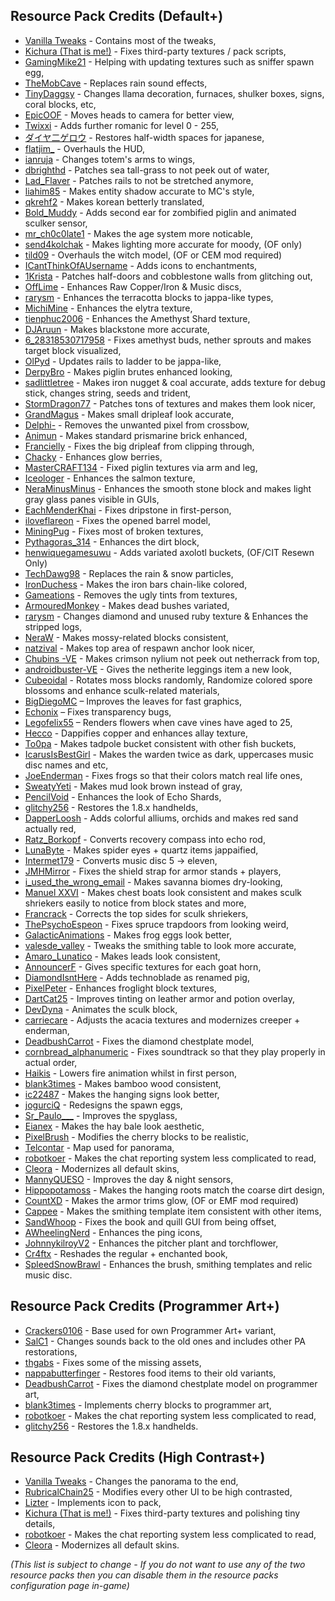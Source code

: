 ## Resource Pack Credits (Default+)

- [Vanilla Tweaks](https://vanillatweaks.net/picker/resource-packs) - Contains most of the tweaks,
- [Kichura (That is me!)](https://github.com/Kichura) - Fixes third-party textures / pack scripts,
- [GamingMike21](https://twitch.tv/gaming_mike21) - Helping with updating textures such as sniffer spawn egg,
- [TheMobCave](https://www.youtube.com/watch?v=9PYpUCo8TKQ) - Replaces rain sound effects,
- [TinyDaggsy](https://pastebin.com/raw/DVfVa2VM) - Changes llama decoration, furnaces, shulker boxes, signs, coral blocks, etc,
- [EpicOOF](https://modrinth.com/resourcepack/corrected-mob-heads) - Moves heads to camera for better view,
- [Twixxi](https://www.modrinth.com/resourcepack/large-roman-numerals) - Adds further romanic for level 0 - 255,
- [ダイヤ二ゲロウ](https://www.curseforge.com/minecraft/texture-packs/half-width-space-restoration) - Restores half-width spaces for japanese,
- [flatjim_](https://www.curseforge.com/minecraft/texture-packs/gui-retextures) - Overhauls the HUD,
- [ianruja](https://www.curseforge.com/minecraft/texture-packs/accurate-totem-of-undying) - Changes totem's arms to wings,
- [dbrighthd](https://www.curseforge.com/minecraft/texture-packs/sea-grass-fix) - Patches sea tall-grass to not peek out of water,
- [Lad_Flaver](https://www.curseforge.com/minecraft/texture-packs/rail-fix) - Patches rails to not be stretched anymore,
- [liahim85](https://www.curseforge.com/minecraft/texture-packs/authentic-shadows) - Makes entity shadow accurate to MC's style,
- [qkrehf2](https://www.curseforge.com/minecraft/texture-packs/bkt-better-korean-translation) - Makes korean betterly translated,
- [Bold_Muddy](https://pastebin.com/raw/mDVQ7ii9) - Adds second ear for zombified piglin and animated sculker sensor,
- [mr_ch0c0late1](https://www.curseforge.com/minecraft/texture-packs/blockstates) - Makes the age system more noticable,
- [send4kolchak](https://www.curseforge.com/minecraft/texture-packs/sends-realistic-lighting) - Makes lighting more accurate for moody, (OF only)
- [tild09](https://www.curseforge.com/minecraft/texture-packs/updated-witches) - Overhauls the witch model, (OF or CEM mod required)
- [ICantThinkOfAUsername](https://www.planetminecraft.com/texture-pack/better-enchantment-names) - Adds icons to enchantments,
- [1Krista](https://pastebin.com/raw/Ep7yXMtV) - Patches half-doors and cobblestone walls from glitching out,
- [OffLime](https://www.planetminecraft.com/texture-pack/caves-amp-cliffs-tweaks-main-release-version) - Enhances Raw Copper/Iron & Music discs,
- [rarysm](https://www.planetminecraft.com/texture-pack/fixed-terracotta) - Enhances the terracotta blocks to jappa-like types,
- [MichiMine](https://www.planetminecraft.com/texture-pack/better-elytra-5295183) - Enhances the elytra texture,
- [tienphuc2006](https://www.planetminecraft.com/texture-pack/jappa-better-amethyst-shard-minecraft-java) - Enhances the Amethyst Shard texture,
- [DJAruun](https://www.planetminecraft.com/texture-pack/black-blackstone-5223490) - Makes blackstone more accurate,
- [6_28318530717958](https://pastebin.com/raw/X2jef1Dw) - Fixes amethyst buds, nether sprouts and makes target block visualized,
- [OlPyd](https://www.planetminecraft.com/texture-pack/updated-rails-ladder-texture) - Updates rails to ladder to be jappa-like,
- [DerpyBro](https://www.planetminecraft.com/texture-pack/better-piglin-brute-java-and-bedrock) - Makes piglin brutes enhanced looking,
- [sadlittletree](https://pastebin.com/raw/1L1g9BP2) - Makes iron nugget & coal accurate, adds texture for debug stick, changes string, seeds and trident,
- [StormDragon77](https://www.planetminecraft.com/texture-pack/fixed-inconsistencies/) - Patches tons of textures and makes them look nicer,
- [GrandMagus](https://www.planetminecraft.com/texture-pack/dripleaf-fix) - Makes small dripleaf look accurate,
- [Delphi-](https://www.planetminecraft.com/texture-pack/crossbow-fix) - Removes the unwanted pixel from crossbow,
- [Animun](https://www.planetminecraft.com/texture-pack/new-prismarine-bricks) - Makes standard prismarine brick enhanced,
- [Francielly](https://www.planetminecraft.com/texture-pack/big-dripleaf-fix) - Fixes the big dripleaf from clipping through,
- [Chacky](https://www.planetminecraft.com/texture-pack/fixed-glow-berries-leaves) - Enhances glow berries,
- [MasterCRAFT134](https://www.planetminecraft.com/texture-pack/piglin-left-arm-and-leg-fixed-texture) - Fixed piglin textures via arm and leg,
- [Iceologer](https://www.planetminecraft.com/texture-pack/fixed-salmon-texture) - Enhances the salmon texture,
- [NeraMinusMinus](https://pastebin.com/raw/gSaRnYfh) - Enhances the smooth stone block and makes light gray glass panes visible in GUIs,
- [EachMenderKhai](https://www.planetminecraft.com/texture-pack/pointed-dripstone-item-fix) - Fixes dripstone in first-person,
- [iloveflareon](https://www.planetminecraft.com/texture-pack/jappa-square-barrels-1-15-1-16-1-17) - Fixes the opened barrel model,
- [MiningPug](https://www.planetminecraft.com/texture-pack/truly-default) - Fixes most of broken textures,
- [Pythagoras_314](https://www.planetminecraft.com/texture-pack/accurate-jappa-dirt) - Enhances the dirt block,
- [henwiquegamesuwu](https://www.curseforge.com/minecraft/texture-packs/axolotls) - Adds variated axolotl buckets, (OF/CIT Resewn Only)
- [TechDawg98](https://www.planetminecraft.com/texture-pack/simply-soft) - Replaces the rain & snow particles,
- [IronDuchess](https://www.planetminecraft.com/texture-pack/chain-colored-iron-bars-java) - Makes the iron bars chain-like colored,
- [Gameations](https://www.planetminecraft.com/texture-pack/no-tint) - Removes the ugly tints from textures,
- [ArmouredMonkey](https://www.planetminecraft.com/texture-pack/variated-dead-bushes) - Makes dead bushes variated,
- [rarysm](https://pastebin.com/raw/EebiAhvZ) - Changes diamond and unused ruby texture & Enhances the stripped logs,
- [NeraW](https://www.planetminecraft.com/texture-pack/consistent-mossy-blocks-java) - Makes mossy-related blocks consistent,
- [natzival](https://www.planetminecraft.com/texture-pack/progressive-anchors) - Makes top area of respawn anchor look nicer,
- [Chubins -VE](https://www.planetminecraft.com/texture-pack/crimson-nylium-top-fix-4831213) - Makes crimson nylium not peek out netherrack from top,
- [androidbuster-VE](https://www.planetminecraft.com/texture-pack/better-netherite-leggings) - Gives the netherite leggings item a new look,
- [Cubeoidal](https://pastebin.com/raw/Y1Mm3ieY) - Rotates moss blocks randomly, Randomize colored spore blossoms and enhance sculk-related materials,
- [BigDiegoMC](https://www.planetminecraft.com/texture-pack/better-fast-leaves) – Improves the leaves for fast graphics,
- [Echonix](https://www.planetminecraft.com/texture-pack/mc-164001-transparent-textures-bug-fix-see-through-paintings-beds-amp-shields) – Fixes transparency bugs,
- [Legofelix55](https://www.planetminecraft.com/texture-pack/age-25-cave-vines) – Renders flowers when cave vines have aged to 25,
- [Hecco](https://pastebin.com/raw/MVMtvvzW) - Dappifies copper and enhances allay texture,
- [To0pa](https://www.planetminecraft.com/texture-pack/uniform-tadpole-bucket) - Makes tadpole bucket consistent with other fish buckets,
- [IcarusIsBestGirl](https://pastebin.com/raw/4mZeHPWd) - Makes the warden twice as dark, uppercases music disc names and etc,
- [JoeEnderman](https://www.planetminecraft.com/texture-pack/frog-fix-bedrock-and-java) - Fixes frogs so that their colors match real life ones,
- [SweatyYeti](https://www.planetminecraft.com/texture-pack/muddier-mud) - Makes mud look brown instead of gray,
- [PencilVoid](https://www.planetminecraft.com/texture-pack/echo-shard-redraw) - Enhances the look of Echo Shards,
- [glitchy256](https://www.curseforge.com/minecraft/texture-packs/classic-handhelds) - Restores the 1.8.x handhelds,
- [DapperLoosh](https://pastebin.com/raw/uRe65Dwt) - Adds colorful alliums, orchids and makes red sand actually red,
- [Ratz_Borkopf](https://www.planetminecraft.com/texture-pack/echo-shard-divining-rod) - Converts recovery compass into echo rod,
- [LunaByte](https://pastebin.com/raw/CpJm493R) - Makes spider eyes + quartz items jappaified,
- [Intermet179](https://www.planetminecraft.com/texture-pack/music-disc-5-to-eleven) - Converts music disc 5 -> eleven,
- [JMHMirror](https://www.planetminecraft.com/texture-pack/shield-arm-strap-fix) - Fixes the shield strap for armor stands + players,
- [i_used_the_wrong_email](https://www.planetminecraft.com/texture-pack/dry-savanna-grass) - Makes savanna biomes dry-looking,
- [Manuel XXVI](https://pastebin.com/raw/m7mBJ3vJ) - Makes chest boats look consistent and makes sculk shriekers easily to notice from block states and more,
- [Francrack](https://www.planetminecraft.com/texture-pack/perfectly-connected-sculk-shrieker-top-with-the-sides) - Corrects the top sides for sculk shriekers,
- [ThePsychoEspeon](https://www.planetminecraft.com/texture-pack/fixed-spruce-trapdoor) - Fixes spruce trapdoors from looking weird,
- [GalacticAnimations](https://www.planetminecraft.com/texture-pack/better-frog-eggs) - Makes frog eggs look better,
- [valesde_valley](https://www.planetminecraft.com/texture-pack/tweaked-smithing-table) - Tweaks the smithing table to look more accurate,
- [Amaro_Lunatico](https://www.planetminecraft.com/texture-pack/consistent-leads-texture-packs) - Makes leads look consistent,
- [AnnouncerF](https://www.planetminecraft.com/texture-pack/1-19-goat-horns-optifine-cit-resewn-required) - Gives specific textures for each goat horn,
- [DiamondIsntHere](https://www.planetminecraft.com/texture-pack/technoblade-pigs-5630640) - Adds technoblade as renamed pig,
- [PixelPeter](https://www.planetminecraft.com/texture-pack/betterfroglights) - Enhances froglight block textures,
- [DartCat25](https://www.planetminecraft.com/texture-pack/prettier-tint) - Improves tinting on leather armor and potion overlay,
- [DevDyna](https://www.curseforge.com/minecraft/texture-packs/fixsculk) - Animates the sculk block,
- [carriecare](https://pastebin.com/raw/2JVUKnqm) - Adjusts the acacia textures and modernizes creeper + enderman,
- [DeadbushCarrot](https://www.planetminecraft.com/texture-pack/fixed-diamond-armor) - Fixes the diamond chestplate model,
- [cornbread_alphanumeric](https://www.curseforge.com/minecraft/texture-packs/cornbreads-music-fixer) - Fixes soundtrack so that they play properly in actual order,
- [Haikis](https://www.curseforge.com/minecraft/texture-packs/low-on-fire) - Lowers fire animation whilst in first person,
- [blank3times](https://www.planetminecraft.com/texture-pack/consistent-bamboo-wood) - Makes bamboo wood consistent,
- [ic22487](https://www.planetminecraft.com/texture-pack/better-hanging-signs) - Makes the hanging signs look better,
- [jogurciQ](https://www.planetminecraft.com/texture-pack/jog-s-spawn-eggs) - Redesigns the spawn eggs,
- [Sr_Paulo___](https://www.curseforge.com/min´ecraft/texture-packs/sr_paulo-better-spyglass) - Improves the spyglass,
- [Eianex](https://www.curseforge.com/minecraft/texture-packs/haybale-aesthetic) - Makes the hay bale look aesthetic,
- [PixelBrush](https://www.planetminecraft.com/texture-pack/pixel-s-modified-cherry) - Modifies the cherry blocks to be realistic,
- [Telcontar](https://www.planetminecraft.com/project/the-realm-of-narthelleth) - Map used for panorama,
- [robotkoer](https://modrinth.com/resourcepack/chat-reporting-helper) - Makes the chat reporting system less complicated to read,
- [Cleora](https://pastebin.com/raw/A6QGinfJ) - Modernizes all default skins,
- [MannyQUESO](https://www.planetminecraft.com/texture-pack/improved-daylight-sensor) - Improves the day & night sensors,
- [Hippopotamoss](https://www.planetminecraft.com/texture-pack/coarse-dirt-hanging-roots) - Makes the hanging roots match the coarse dirt design,
- [CountXD](https://www.planetminecraft.com/texture-pack/glowing-armor-trims-5933760) - Makes the armor trims glow, (OF or EMF mod required)
- [Cappee](https://pastebin.com/raw/4Mcskdac) - Makes the smithing template item consistent with other items,
- [SandWhoop](https://www.planetminecraft.com/texture-pack/book-thred-fix) - Fixes the book and quill GUI from being offset,
- [AWheelingNerd](https://www.planetminecraft.com/texture-pack/enhancedping) - Enhances the ping icons,
- [JohnnykilroyV2](https://www.planetminecraft.com/texture-pack/johnnykilroy-s-small-edits) - Enhances the pitcher plant and torchflower,
- [Cr4ftx](https://www.planetminecraft.com/texture-pack/reshaded-books) - Reshades the regular + enchanted book,
- [SpleedSnowBrawl](https://www.planetminecraft.com/texture-pack/better-items-1-20-exclusive-add-on) - Enhances the brush, smithing templates and relic music disc.

## Resource Pack Credits (Programmer Art+)

- [Crackers0106](https://www.planetminecraft.com/minecraft/texture-pack/programmer-art) - Base used for own Programmer Art+ variant,
- [SalC1](https://salc1.com) - Changes sounds back to the old ones and includes other PA restorations,
- [thgabs](https://www.curseforge.com/minecraft/texture-packs/programmer-art-fix) - Fixes some of the missing assets,
- [nappabutterfinger](https://www.planetminecraft.com/texture-pack/162old-food-textures-resource-pack) - Restores food items to their old variants,
- [DeadbushCarrot](https://www.planetminecraft.com/texture-pack/fixed-diamond-armor-programer-art) - Fixes the diamond chestplate model on programmer art,
- [blank3times](https://www.planetminecraft.com/texture-pack/cherry-blossom-programmer-art) - Implements cherry blocks to programmer art,
- [robotkoer](https://modrinth.com/resourcepack/chat-reporting-helper) - Makes the chat reporting system less complicated to read,
- [glitchy256](https://www.curseforge.com/minecraft/texture-packs/classic-handhelds) - Restores the 1.8.x handhelds.

## Resource Pack Credits (High Contrast+)

- [Vanilla Tweaks](https://vanillatweaks.net/picker/resource-packs) - Changes the panorama to the end,
- [RubricalChain25](https://www.curseforge.com/minecraft/texture-packs/better-high-contrast) - Modifies every other UI to be high contrasted,
- [Lizter](https://www.curseforge.com/minecraft/texture-packs/higher-contrast) - Implements icon to pack,
- [Kichura (That is me!)](https://github.com/Kichura) - Fixes third-party textures and polishing tiny details,
- [robotkoer](https://modrinth.com/resourcepack/chat-reporting-helper) - Makes the chat reporting system less complicated to read,
- [Cleora](https://pastebin.com/raw/A6QGinfJ) - Modernizes all default skins.

*(This list is subject to change - If you do not want to use any of the two resource packs then you can disable them in the resource packs configuration page in-game)*
